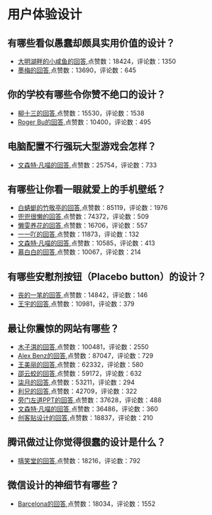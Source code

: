 #  用户体验设计 
## 有哪些看似愚蠢却颇具实用价值的设计？
- [大明湖畔的小咸鱼的回答](https://www.zhihu.com/question/46605569/answer/468741999),点赞数：18424，评论数：1350
- [墨梅的回答](https://www.zhihu.com/question/46605569/answer/483481452),点赞数：13690，评论数：645
## 你的学校有哪些令你赞不绝口的设计？
- [柳十三的回答](https://www.zhihu.com/question/26680768/answer/68083576),点赞数：15530，评论数：1538
- [Roger Bu的回答](https://www.zhihu.com/question/26680768/answer/36038900),点赞数：10400，评论数：495
## 电脑配置不行强玩大型游戏会怎样？
- [文森特·凡喵的回答](https://www.zhihu.com/question/320738073/answer/657102132),点赞数：25754，评论数：733
## 有哪些让你看一眼就爱上的手机壁纸？
- [白蜻蜓的竹敬亭的回答](https://www.zhihu.com/question/304706190/answer/546010046),点赞数：85119，评论数：1976
- [兜兜很懒的回答](https://www.zhihu.com/question/304706190/answer/554294809),点赞数：74372，评论数：509
- [懒雯养花的回答](https://www.zhihu.com/question/304706190/answer/545618154),点赞数：16706，评论数：557
- [一一吖的回答](https://www.zhihu.com/question/304706190/answer/745907791),点赞数：11873，评论数：132
- [文森特·凡喵的回答](https://www.zhihu.com/question/304706190/answer/554275359),点赞数：10585，评论数：413
- [慕白白的回答](https://www.zhihu.com/question/304706190/answer/748941575),点赞数：10067，评论数：214
## 有哪些安慰剂按钮（Placebo button）的设计？
- [丧的一笔的回答](https://www.zhihu.com/question/46493260/answer/431051939),点赞数：14842，评论数：146
- [王宇的回答](https://www.zhihu.com/question/46493260/answer/432035497),点赞数：10981，评论数：379
## 最让你震惊的网站有哪些？
- [木子淇的回答](https://www.zhihu.com/question/20030360/answer/540732231),点赞数：100481，评论数：2550
- [Alex Benz的回答](https://www.zhihu.com/question/20030360/answer/1686595377),点赞数：87047，评论数：729
- [王美丽的回答](https://www.zhihu.com/question/20030360/answer/1265918856),点赞数：62332，评论数：580
- [邵云蛟的回答](https://www.zhihu.com/question/20030360/answer/610968291),点赞数：59172，评论数：632
- [柒月的回答](https://www.zhihu.com/question/20030360/answer/1010670699),点赞数：53211，评论数：294
- [利兄的回答](https://www.zhihu.com/question/20030360/answer/627416480),点赞数：42709，评论数：322
- [旁门左道PPT的回答](https://www.zhihu.com/question/20030360/answer/1309328958),点赞数：37628，评论数：488
- [文森特·凡喵的回答](https://www.zhihu.com/question/20030360/answer/1022398794),点赞数：36486，评论数：360
- [创客贴设计的回答](https://www.zhihu.com/question/20030360/answer/612990821),点赞数：18837，评论数：210
## 腾讯做过让你觉得很蠢的设计是什么？
- [嘻笑堂的回答](https://www.zhihu.com/question/67652244/answer/310380034),点赞数：18216，评论数：792
## 微信设计的神细节有哪些？
- [Barcelona的回答](https://www.zhihu.com/question/27428780/answer/65992291),点赞数：18034，评论数：1552
